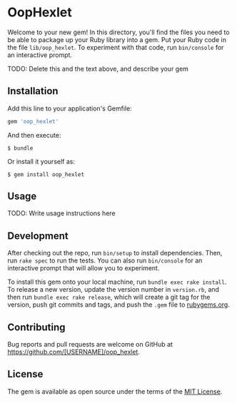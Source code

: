 # OopHexlet

Welcome to your new gem! In this directory, you'll find the files you need to be able to package up your Ruby library into a gem. Put your Ruby code in the file `lib/oop_hexlet`. To experiment with that code, run `bin/console` for an interactive prompt.

TODO: Delete this and the text above, and describe your gem

## Installation

Add this line to your application's Gemfile:

```ruby
gem 'oop_hexlet'
```

And then execute:

    $ bundle

Or install it yourself as:

    $ gem install oop_hexlet

## Usage

TODO: Write usage instructions here

## Development

After checking out the repo, run `bin/setup` to install dependencies. Then, run `rake spec` to run the tests. You can also run `bin/console` for an interactive prompt that will allow you to experiment.

To install this gem onto your local machine, run `bundle exec rake install`. To release a new version, update the version number in `version.rb`, and then run `bundle exec rake release`, which will create a git tag for the version, push git commits and tags, and push the `.gem` file to [rubygems.org](https://rubygems.org).

## Contributing

Bug reports and pull requests are welcome on GitHub at https://github.com/[USERNAME]/oop_hexlet.

## License

The gem is available as open source under the terms of the [MIT License](https://opensource.org/licenses/MIT).
